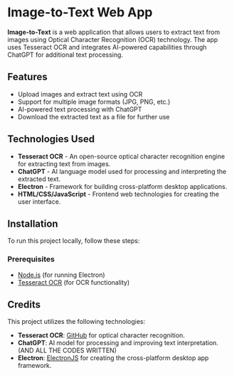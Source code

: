 

# Image-to-Text Web App



**Image-to-Text** is a web application that allows users to extract text from images using Optical Character Recognition (OCR) technology. The app uses Tesseract OCR and integrates AI-powered capabilities through ChatGPT for additional text processing.

## Features

- Upload images and extract text using OCR
- Support for multiple image formats (JPG, PNG, etc.)
- AI-powered text processing with ChatGPT
- Download the extracted text as a file for further use

## Technologies Used

- **Tesseract OCR** - An open-source optical character recognition engine for extracting text from images.
- **ChatGPT** - AI language model used for processing and interpreting the extracted text.
- **Electron** - Framework for building cross-platform desktop applications.
- **HTML/CSS/JavaScript** - Frontend web technologies for creating the user interface.

## Installation

To run this project locally, follow these steps:

### Prerequisites

- [Node.js](https://nodejs.org/) (for running Electron)
- [Tesseract OCR](https://github.com/tesseract-ocr/tesseract) (for OCR functionality)


## Credits

This project utilizes the following technologies:

- **Tesseract OCR**: [GitHub](https://github.com/tesseract-ocr/tesseract) for optical character recognition.
- **ChatGPT**: AI model for processing and improving text interpretation. (AND ALL THE CODES WRITTEN)
- **Electron**: [ElectronJS](https://electronjs.org/) for creating the cross-platform desktop app framework.

